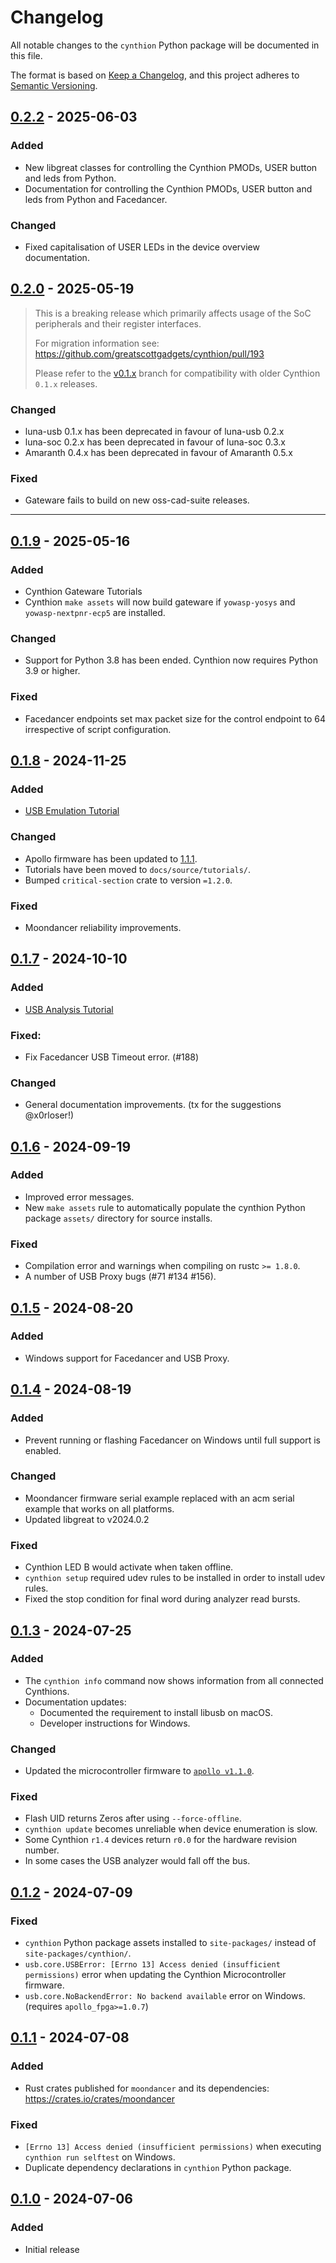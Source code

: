 # Changelog

All notable changes to the `cynthion` Python package will be documented in this file.

The format is based on [Keep a Changelog](https://keepachangelog.com/en/1.1.0/),
and this project adheres to [Semantic Versioning](https://semver.org/spec/v2.0.0.html).

<!--
## [Unreleased]
-->


## [0.2.2] - 2025-06-03
### Added
* New libgreat classes for controlling the Cynthion PMODs, USER button and leds from Python.
* Documentation for controlling the Cynthion PMODs, USER button and leds from Python and Facedancer.
### Changed
* Fixed capitalisation of USER LEDs in the device overview documentation.


## [0.2.0] - 2025-05-19
> This is a breaking release which primarily affects usage of the SoC peripherals and their register interfaces.
>
> For migration information see: https://github.com/greatscottgadgets/cynthion/pull/193
>
> Please refer to the [v0.1.x](https://github.com/greatscottgadgets/cynthion/tree/v0.1.x) branch for compatibility with older Cynthion `0.1.x` releases.

### Changed
* luna-usb 0.1.x has been deprecated in favour of luna-usb 0.2.x
* luna-soc 0.2.x has been deprecated in favour of luna-soc 0.3.x
* Amaranth 0.4.x has been deprecated in favour of Amaranth 0.5.x

### Fixed
* Gateware fails to build on new oss-cad-suite releases.

---

## [0.1.9] - 2025-05-16
### Added
* Cynthion Gateware Tutorials
* Cynthion `make assets` will now build gateware if `yowasp-yosys` and `yowasp-nextpnr-ecp5` are installed.
### Changed
* Support for Python 3.8 has been ended. Cynthion now requires Python 3.9 or higher.
### Fixed
* Facedancer endpoints set max packet size for the control endpoint to 64 irrespective of script configuration.


## [0.1.8] - 2024-11-25
### Added
* [USB Emulation Tutorial](https://cynthion.readthedocs.io/en/latest/tutorials/emulation.html)
### Changed
* Apollo firmware has been updated to [1.1.1](https://github.com/greatscottgadgets/apollo/releases/tag/v1.1.1).
* Tutorials have been moved to `docs/source/tutorials/`.
* Bumped `critical-section` crate to version `=1.2.0`.
### Fixed
* Moondancer reliability improvements.


## [0.1.7] - 2024-10-10
### Added
* [USB Analysis Tutorial](https://cynthion.readthedocs.io/en/latest/tutorial_usb_analysis.html)
### Fixed:
* Fix Facedancer USB Timeout error. (#188)
### Changed
* General documentation improvements. (tx for the suggestions @x0rloser!)


## [0.1.6] - 2024-09-19
### Added
* Improved error messages.
* New `make assets` rule to automatically populate the cynthion Python package `assets/` directory for source installs.
### Fixed
* Compilation error and warnings when compiling on rustc `>= 1.8.0`.
* A number of USB Proxy bugs (#71 #134 #156).


## [0.1.5] - 2024-08-20
### Added
* Windows support for Facedancer and USB Proxy.


## [0.1.4] - 2024-08-19
### Added
* Prevent running or flashing Facedancer on Windows until full support is enabled.
### Changed
* Moondancer firmware serial example replaced with an acm serial example that works on all platforms.
* Updated libgreat to v2024.0.2
### Fixed
* Cynthion LED B would activate when taken offline.
* `cynthion setup` required udev rules to be installed in order to install udev rules.
* Fixed the stop condition for final word during analyzer read bursts.


## [0.1.3] - 2024-07-25
### Added
* The `cynthion info` command now shows information from all connected Cynthions.
* Documentation updates:
  - Documented the requirement to install libusb on macOS.
  - Developer instructions for Windows.
### Changed
* Updated the microcontroller firmware to [`apollo v1.1.0`].
### Fixed
* Flash UID returns Zeros after using `--force-offline`.
* `cynthion update` becomes unreliable when device enumeration is slow.
* Some Cynthion `r1.4` devices return `r0.0` for the hardware revision number.
* In some cases the USB analyzer would fall off the bus.

[`apollo v1.1.0`]: https://github.com/greatscottgadgets/apollo/releases/tag/v1.1.0


## [0.1.2] - 2024-07-09
### Fixed
- `cynthion` Python package assets installed to `site-packages/` instead of `site-packages/cynthion/`.
- `usb.core.USBError: [Errno 13] Access denied (insufficient permissions)` error when updating the Cynthion Microcontroller firmware.
- `usb.core.NoBackendError: No backend available` error on Windows. (requires `apollo_fpga>=1.0.7`)


## [0.1.1] - 2024-07-08
### Added
- Rust crates published for `moondancer` and its dependencies: https://crates.io/crates/moondancer
### Fixed
- `[Errno 13] Access denied (insufficient permissions)` when executing `cynthion run selftest` on Windows.
- Duplicate dependency declarations in `cynthion` Python package.


## [0.1.0] - 2024-07-06
### Added
- Initial release


[Unreleased]: https://github.com/greatscottgadgets/cynthion/compare/0.2.2...HEAD
[0.2.2]: https://github.com/greatscottgadgets/cynthion/compare/0.2.0...0.2.2
[0.2.0]: https://github.com/greatscottgadgets/cynthion/compare/0.1.9...0.2.0
[0.1.9]: https://github.com/greatscottgadgets/cynthion/compare/0.1.8...0.1.9
[0.1.8]: https://github.com/greatscottgadgets/cynthion/compare/0.1.7...0.1.8
[0.1.7]: https://github.com/greatscottgadgets/cynthion/compare/0.1.6...0.1.7
[0.1.6]: https://github.com/greatscottgadgets/cynthion/compare/0.1.5...0.1.6
[0.1.5]: https://github.com/greatscottgadgets/cynthion/compare/0.1.4...0.1.5
[0.1.4]: https://github.com/greatscottgadgets/cynthion/compare/0.1.3...0.1.4
[0.1.3]: https://github.com/greatscottgadgets/cynthion/compare/0.1.2...0.1.3
[0.1.2]: https://github.com/greatscottgadgets/cynthion/compare/0.1.1...0.1.2
[0.1.1]: https://github.com/greatscottgadgets/cynthion/compare/0.1.0...0.1.1
[0.1.0]: https://github.com/greatscottgadgets/cynthion/releases/tag/0.1.0
